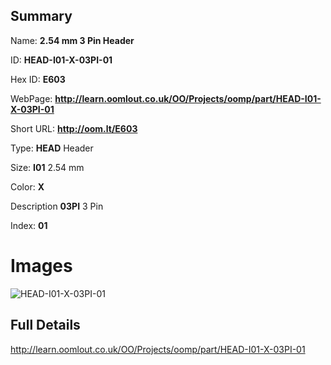 

## Summary
 
Name: __2.54 mm 3 Pin Header__

ID: __HEAD-I01-X-03PI-01__

Hex ID: __E603__

WebPage: __http://learn.oomlout.co.uk/OO/Projects/oomp/part/HEAD-I01-X-03PI-01__

Short URL: __http://oom.lt/E603__


Type: __HEAD__ Header 

Size: __I01__ 2.54 mm 

Color: __X__  

Description __03PI__ 3 Pin 

Index: __01__


# Images
![HEAD-I01-X-03PI-01](http://oomlout.com/oomp-gen/parts/HEAD-I01-X-03PI-01/HEAD-I01-X-03PI-01_420.jpg)



## Full Details

 http://learn.oomlout.co.uk/OO/Projects/oomp/part/HEAD-I01-X-03PI-01














